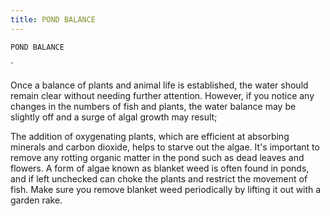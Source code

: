 ```yaml
---
title: POND BALANCE
---
```

`POND BALANCE`

`

Once a balance of plants and animal life is established, the water should remain clear without needing further attention.  However, if you notice any changes in the numbers of fish and plants, the water balance may be slightly off and a surge of algal growth may result;

The addition of oxygenating plants, which are efficient at absorbing minerals and carbon dioxide, helps to starve out the algae.  It's important to remove any rotting organic matter in the pond such as dead leaves and flowers.  A form of algae known as blanket weed is often found in ponds, and if left unchecked can choke the plants and restrict the movement of fish.  Make sure you remove blanket weed periodically by lifting it out with a garden rake.